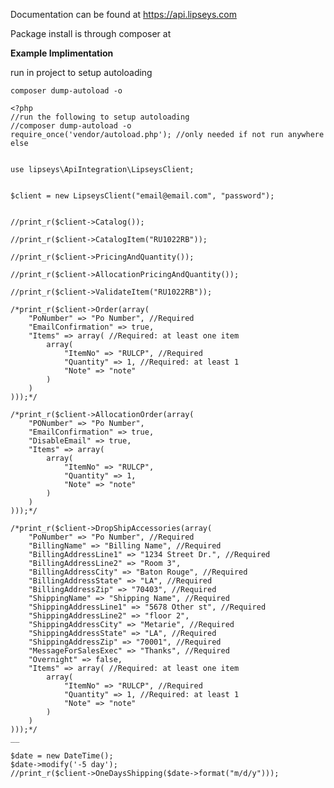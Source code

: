 Documentation can be found at https://api.lipseys.com

Package install is through composer at 


**Example Implimentation**

run in project to setup autoloading

````composer dump-autoload -o````

````
<?php
//run the following to setup autoloading
//composer dump-autoload -o
require_once('vendor/autoload.php'); //only needed if not run anywhere else


use lipseys\ApiIntegration\LipseysClient;


$client = new LipseysClient("email@email.com", "password");


//print_r($client->Catalog());

//print_r($client->CatalogItem("RU1022RB"));

//print_r($client->PricingAndQuantity());

//print_r($client->AllocationPricingAndQuantity());

//print_r($client->ValidateItem("RU1022RB"));

/*print_r($client->Order(array(
    "PoNumber" => "Po Number", //Required
    "EmailConfirmation" => true,
    "Items" => array( //Required: at least one item
        array(
            "ItemNo" => "RULCP", //Required
            "Quantity" => 1, //Required: at least 1
            "Note" => "note"
        )
    )
)));*/

/*print_r($client->AllocationOrder(array(
    "PONumber" => "Po Number",
    "EmailConfirmation" => true,
    "DisableEmail" => true,
    "Items" => array(
        array(
            "ItemNo" => "RULCP",
            "Quantity" => 1,
            "Note" => "note"
        )
    )
)));*/

/*print_r($client->DropShipAccessories(array(
    "PoNumber" => "Po Number", //Required
    "BillingName" => "Billing Name", //Required
    "BillingAddressLine1" => "1234 Street Dr.", //Required
    "BillingAddressLine2" => "Room 3",
    "BillingAddressCity" => "Baton Rouge", //Required
    "BillingAddressState" => "LA", //Required
    "BillingAddressZip" => "70403", //Required
    "ShippingName" => "Shipping Name", //Required
    "ShippingAddressLine1" => "5678 Other st", //Required
	"ShippingAddressLine2" => "floor 2",
	"ShippingAddressCity" => "Metarie", //Required
	"ShippingAddressState" => "LA", //Required
	"ShippingAddressZip" => "70001", //Required
	"MessageForSalesExec" => "Thanks", //Required
    "Overnight" => false,
    "Items" => array( //Required: at least one item
        array(
            "ItemNo" => "RULCP", //Required
            "Quantity" => 1, //Required: at least 1
            "Note" => "note"
        )
    )
)));*/
__

$date = new DateTime();
$date->modify('-5 day');
//print_r($client->OneDaysShipping($date->format("m/d/y")));
````